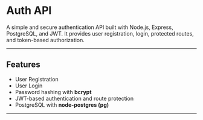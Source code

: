# Auth API

A simple and secure authentication API built with Node.js, Express, PostgreSQL, and JWT. It provides user registration, login, protected routes, and token-based authorization.

---

## Features

- User Registration
- User Login
- Password hashing with **bcrypt**
- JWT-based authentication and route protection
- PostgreSQL with **node-postgres (pg)**

---
